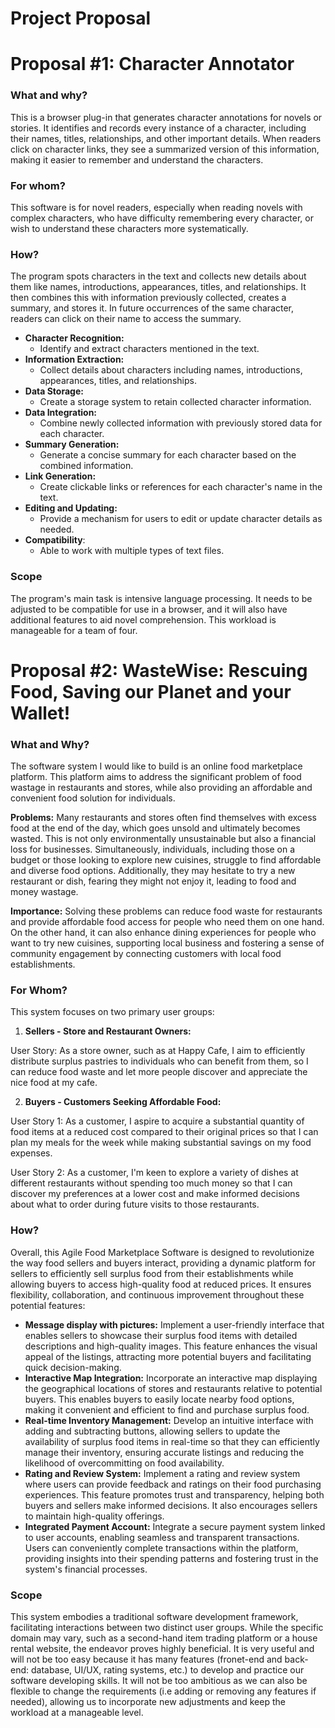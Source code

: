 # Project Proposal


# Proposal #1: Character Annotator

### What and why?

This is a browser plug-in that generates character annotations for novels or stories. It identifies and records every instance of a character, including their names, titles, relationships, and other important details. When readers click on character links, they see a summarized version of this information, making it easier to remember and understand the characters.

### For whom?

This software is for novel readers, especially when reading novels with complex characters, who have difficulty remembering every character, or wish to understand these characters more systematically.

### How?

The program spots characters in the text and collects new details about them like names, introductions, appearances, titles, and relationships. It then combines this with information previously collected, creates a summary, and stores it. In future occurrences of the same character, readers can click on their name to access the summary.

- **Character Recognition:**
  - Identify and extract characters mentioned in the text.
- **Information Extraction:**
  - Collect details about characters including names, introductions, appearances, titles, and relationships.
- **Data Storage:**
  - Create a storage system to retain collected character information.
- **Data Integration:**
  - Combine newly collected information with previously stored data for each character.
- **Summary Generation:**
  - Generate a concise summary for each character based on the combined information.
- **Link Generation:**
  - Create clickable links or references for each character's name in the text.
- **Editing and Updating:**
  - Provide a mechanism for users to edit or update character details as needed.
- **Compatibility**:
  - Able to work with multiple types of text files.

### Scope

The program's main task is intensive language processing. It needs to be adjusted to be compatible for use in a browser, and it will also have additional features to aid novel comprehension. This workload is manageable for a team of four.

# Proposal #2: WasteWise: Rescuing Food, Saving our Planet and your Wallet!


### What and Why?
The software system I would like to build is an online food marketplace platform. This platform aims to address the significant problem of food wastage in restaurants and stores, while also providing an affordable and convenient food solution for individuals.


**Problems:** Many restaurants and stores often find themselves with excess food at the end of the day, which goes unsold and ultimately becomes wasted. This is not only environmentally unsustainable but also a financial loss for businesses. Simultaneously, individuals, including those on a budget or those looking to explore new cuisines, struggle to find affordable and diverse food options. Additionally, they may hesitate to try a new restaurant or dish, fearing they might not enjoy it, leading to food and money wastage.


**Importance:** Solving these problems can reduce food waste for restaurants and provide affordable food access for people who need them on one hand. On the other hand, it can also enhance dining experiences for people who want to try new cuisines, supporting local business and fostering a sense of community engagement by connecting customers with local food establishments.


### For Whom?
This system focuses on two primary user groups:


1. **Sellers - Store and Restaurant Owners:**


User Story: As a store owner, such as at Happy Cafe, I aim to efficiently distribute surplus pastries to individuals who can benefit from them, so I can reduce food waste and let more people discover and appreciate the nice food at my cafe.

2. **Buyers - Customers Seeking Affordable Food:**


User Story 1: As a customer, I aspire to acquire a substantial quantity of food items at a reduced cost compared to their original prices so that I can plan my meals for the week while making substantial savings on my food expenses.


User Story 2: As a customer, I'm keen to explore a variety of dishes at different restaurants without spending too much money so that I can discover my preferences at a lower cost and make informed decisions about what to order during future visits to those restaurants.


### How?
Overall, this Agile Food Marketplace Software is designed to revolutionize the way food sellers and buyers interact, providing a dynamic platform for sellers to efficiently sell surplus food from their establishments while allowing buyers to access high-quality food at reduced prices. It ensures flexibility, collaboration, and continuous improvement throughout these potential features:


- **Message display with pictures:** Implement a user-friendly interface that enables sellers to showcase their surplus food items with detailed descriptions and high-quality images. This feature enhances the visual appeal of the listings, attracting more potential buyers and facilitating quick decision-making.
- **Interactive Map Integration:** Incorporate an interactive map displaying the geographical locations of stores and restaurants relative to potential buyers. This enables buyers to easily locate nearby food options, making it convenient and efficient to find and purchase surplus food.
- **Real-time Inventory Management:** Develop an intuitive interface with adding and subtracting buttons, allowing sellers to update the availability of surplus food items in real-time so that they can efficiently manage their inventory, ensuring accurate listings and reducing the likelihood of overcommitting on food availability.
- **Rating and Review System:** Implement a rating and review system where users can provide feedback and ratings on their food purchasing experiences. This feature promotes trust and transparency, helping both buyers and sellers make informed decisions. It also encourages sellers to maintain high-quality offerings.
- **Integrated Payment Account:** Integrate a secure payment system linked to user accounts, enabling seamless and transparent transactions. Users can conveniently complete transactions within the platform, providing insights into their spending patterns and fostering trust in the system's financial processes.

### Scope
This system embodies a traditional software development framework, facilitating interactions between two distinct user groups. While the specific domain may vary, such as a second-hand item trading platform or a house rental website, the endeavor proves highly beneficial. It is very useful and will not be too easy because it has many features (fronet-end and back-end: database, UI/UX, rating systems, etc.) to develop and practice our software developing skills. It will not be too ambitious as we can also be flexible to change the requirements (i.e adding or removing any features if needed), allowing us to incorporate new adjustments and keep the workload at a manageable level.
